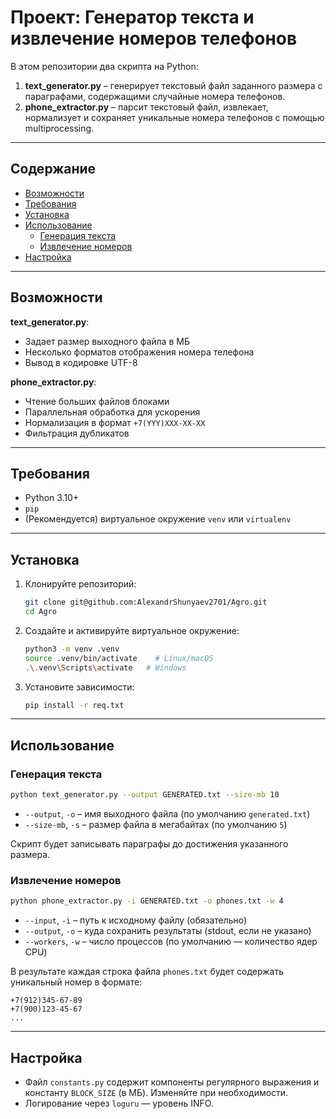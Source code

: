 # Проект: Генератор текста и извлечение номеров телефонов

В этом репозитории два скрипта на Python:

1. **text_generator.py** – генерирует текстовый файл заданного размера с параграфами, содержащими случайные номера телефонов.
2. **phone_extractor.py** – парсит текстовый файл, извлекает, нормализует и сохраняет уникальные номера телефонов с помощью multiprocessing.

---

## Содержание

- [Возможности](#возможности)
- [Требования](#требования)
- [Установка](#установка)
- [Использование](#использование)
  - [Генерация текста](#генерация-текста)
  - [Извлечение номеров](#извлечение-номеров)
- [Настройка](#настройка)

---

## Возможности

**text_generator.py**:
- Задает размер выходного файла в МБ
- Несколько форматов отображения номера телефона
- Вывод в кодировке UTF-8

**phone_extractor.py**:
- Чтение больших файлов блоками
- Параллельная обработка для ускорения
- Нормализация в формат `+7(YYY)XXX-XX-XX`
- Фильтрация дубликатов

---

## Требования

- Python 3.10+
- `pip`
- (Рекомендуется) виртуальное окружение `venv` или `virtualenv`

---

## Установка

1. Клонируйте репозиторий:
   ```bash
   git clone git@github.com:AlexandrShunyaev2701/Agro.git
   cd Agro
   ```
2. Создайте и активируйте виртуальное окружение:
   ```bash
   python3 -m venv .venv
   source .venv/bin/activate    # Linux/macOS
   .\.venv\Scripts\activate   # Windows
   ```
3. Установите зависимости:
   ```bash
   pip install -r req.txt
   ```

---

## Использование

### Генерация текста

```bash
python text_generator.py --output GENERATED.txt --size-mb 10
```

- `--output`, `-o` – имя выходного файла (по умолчанию `generated.txt`)
- `--size-mb`, `-s` – размер файла в мегабайтах (по умолчанию `5`)

Скрипт будет записывать параграфы до достижения указанного размера.

### Извлечение номеров

```bash
python phone_extractor.py -i GENERATED.txt -o phones.txt -w 4
```

- `--input`, `-i` – путь к исходному файлу (обязательно)
- `--output`, `-o` – куда сохранить результаты (stdout, если не указано)
- `--workers`, `-w` – число процессов (по умолчанию — количество ядер CPU)

В результате каждая строка файла `phones.txt` будет содержать уникальный номер в формате:

```
+7(912)345-67-89
+7(900)123-45-67
...
```

---

## Настройка

- Файл `constants.py` содержит компоненты регулярного выражения и константу `BLOCK_SIZE` (в МБ). Изменяйте при необходимости.
- Логирование через `loguru` — уровень INFO.

